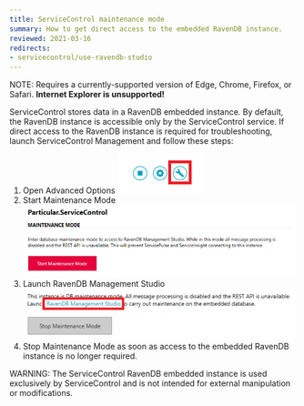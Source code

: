```yaml
---
title: ServiceControl maintenance mode
summary: How to get direct access to the embedded RavenDB instance.
reviewed: 2021-03-16
redirects:
- servicecontrol/use-ravendb-studio
---
```


NOTE: Requires a currently-supported version of Edge, Chrome, Firefox, or Safari. **Internet Explorer is unsupported!**

ServiceControl stores data in a RavenDB embedded instance. By default, the RavenDB instance is accessible only by the ServiceControl service. If direct access to the RavenDB instance is required for troubleshooting, launch ServiceControl Management and follow these steps:

1. Open Advanced Options
![ServiceControl Management Utility - Advanced Options](managementutil-advancedoptions.png)
1. Start Maintenance Mode
![ServiceControl Management Utility - Maintenance Mode](managementutil-maintenancemode.png 'width=500')
1. Launch RavenDB Management Studio
![ServiceControl Management Utility - launch RavenDB Management Studio](managementutil-launchstudio.png 'width=500')
1. Stop Maintenance Mode as soon as access to the embedded RavenDB instance is no longer required.

WARNING: The ServiceControl RavenDB embedded instance is used exclusively by ServiceControl and is not intended for external manipulation or modifications.
